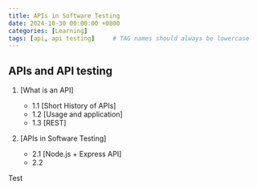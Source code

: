 ```yaml
---
title: APIs in Software Testing
date: 2024-10-30 00:00:00 +0800
categories: [Learning]
tags: [api, api testing]     # TAG names should always be lowercase
---
```


## APIs and API testing

1. [What is an API]
   - 1.1 [Short History of APIs]
   - 1.2 [Usage and application]
   - 1.3 [REST]


2. [APIs in Software Testing]
   - 2.1 [Node.js + Express API]
   - 2.2

Test